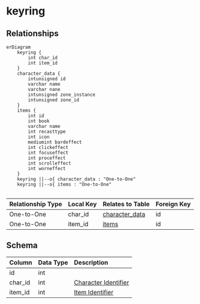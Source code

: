 # keyring

## Relationships

```mermaid
erDiagram
    keyring {
        int char_id
        int item_id
    }
    character_data {
        intunsigned id
        varchar name
        varchar nane
        intunsigned zone_instance
        intunsigned zone_id
    }
    items {
        int id
        int book
        varchar name
        int recasttype
        int icon
        mediumint bardeffect
        int clickeffect
        int focuseffect
        int proceffect
        int scrolleffect
        int worneffect
    }
    keyring ||--o{ character_data : "One-to-One"
    keyring ||--o{ items : "One-to-One"


```


| Relationship Type | Local Key | Relates to Table | Foreign Key |
| :--- | :--- | :--- | :--- |
| One-to-One | char_id | [character_data](../../schema/characters/character_data.md) | id |
| One-to-One | item_id | [items](../../schema/items/items.md) | id |


## Schema

| Column | Data Type | Description |
| :--- | :--- | :--- |
| id | int |  |
| char_id | int | [Character Identifier](character_data.md) |
| item_id | int | [Item Identifier](../../schema/items/items.md) |

